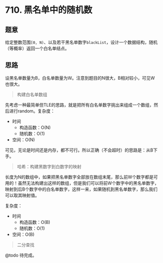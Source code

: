 # 710. 黑名单中的随机数

## 题意

给定整数范围`[0, N)`、以及若干黑名单数字`blackList`，设计一个数据结构，随机（等概率）返回一个白名单结点。

## 思路

设黑名单数量为B，白名单数量为W。注意到题目的N很大，B相对较小，可见W也很大。

> 构建白名单数组

先考虑一种最简单但TLE的思路，就是把所有白名单数字挑出来组成一个数组，然后进行random。复杂度：

- 时间
  - 构造函数：O(N)
  - 随机数：O(1)
- 空间：O(N)

可见，无论是时间还是内存，都不可行。所以正确（不会超时）的思路是：从B下手。

> 哈希：构建黑数字到白数字的映射

长度为N的数组中，如果把黑名单数字全部放在数组末尾，那么前W个数字都是可用的！虽然无法构建出这样的数组，但是我们可以将前W个数字中的黑名单数字，映射到后B个数字中的白名单数字，这样一来，如果随机到黑名单数字，那么我们可以取其映射值。

复杂度：

- 时间
  - 构造函数：O(B)
  - 随机数：O(1)
- 空间：O(B)

> 二分查找

@todo 待完成。
